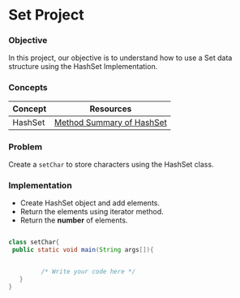# Set Project

### Objective

In this project, our objective is to understand how to use a Set data structure using the HashSet Implementation.

### Concepts

|Concept|	Resources|
|-------|----------|
|HashSet|[Method Summary of HashSet](https://docs.oracle.com/javase/8/docs/api/java/util/HashSet.html)|


### Problem

Create a `setChar` to store characters using the HashSet class.

### Implementation

* Create HashSet object and add elements.
* Return the elements using iterator method.
* Return the **number** of elements.


```java

class setChar{  
 public static void main(String args[]){


         /* Write your code here */
   }
}


```
